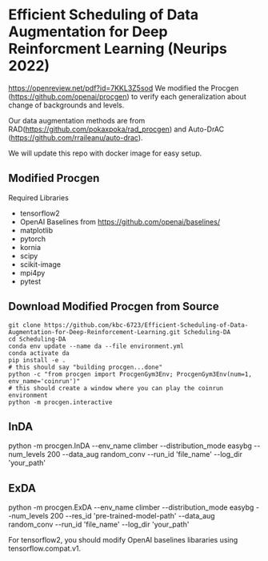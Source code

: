 # Efficient Scheduling of Data Augmentation for Deep Reinforcment Learning (Neurips 2022)
https://openreview.net/pdf?id=7KKL3Z5sod
We modified the Procgen (https://github.com/openai/procgen) to verify each generalization about change of backgrounds and levels.

Our data augmentation methods are from RAD(https://github.com/pokaxpoka/rad_procgen) and Auto-DrAC (https://github.com/rraileanu/auto-drac).

We will update this repo with docker image for easy setup.
## Modified Procgen

Required Libraries

- tensorflow2
- OpenAI Baselines from https://github.com/openai/baselines/
- matplotlib
- pytorch
- kornia
- scipy
- scikit-image
- mpi4py
- pytest

## Download Modified Procgen from Source
```
git clone https://github.com/kbc-6723/Efficient-Scheduling-of-Data-Augmentation-for-Deep-Reinforcement-Learning.git Scheduling-DA
cd Scheduling-DA
conda env update --name da --file environment.yml
conda activate da
pip install -e .
# this should say "building procgen...done"
python -c "from procgen import ProcgenGym3Env; ProcgenGym3Env(num=1, env_name='coinrun')"
# this should create a window where you can play the coinrun environment
python -m procgen.interactive
```
## InDA
python -m procgen.InDA --env_name climber --distribution_mode easybg --num_levels 200 --data_aug random_conv --run_id 'file_name' --log_dir 'your_path'
## ExDA
python -m procgen.ExDA --env_name climber --distribution_mode easybg --num_levels 200 --res_id 'pre-trained-model-path' --data_aug random_conv --run_id 'file_name' --log_dir 'your_path'

For tensorflow2, you should modify OpenAI baselines libararies using tensorflow.compat.v1. 
